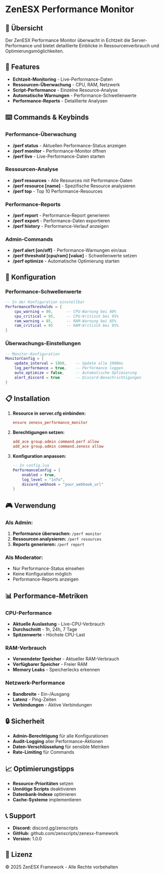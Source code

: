 # ZenESX Performance Monitor

## 🎯 Übersicht
Der ZenESX Performance Monitor überwacht in Echtzeit die Server-Performance und bietet detaillierte Einblicke in Ressourcenverbrauch und Optimierungsmöglichkeiten.

## 🚀 Features
- **Echtzeit-Monitoring** - Live-Performance-Daten
- **Ressourcen-Überwachung** - CPU, RAM, Netzwerk
- **Script-Performance** - Einzelne Resource-Analyse
- **Automatische Warnungen** - Performance-Schwellenwerte
- **Performance-Reports** - Detaillierte Analysen

## ⌨️ Commands & Keybinds

### **Performance-Überwachung**
- **/perf status** - Aktuellen Performance-Status anzeigen
- **/perf monitor** - Performance-Monitor öffnen
- **/perf live** - Live-Performance-Daten starten

### **Ressourcen-Analyse**
- **/perf resources** - Alle Resources mit Performance-Daten
- **/perf resource [name]** - Spezifische Resource analysieren
- **/perf top** - Top 10 Performance-Resources

### **Performance-Reports**
- **/perf report** - Performance-Report generieren
- **/perf export** - Performance-Daten exportieren
- **/perf history** - Performance-Verlauf anzeigen

### **Admin-Commands**
- **/perf alert [on/off]** - Performance-Warnungen ein/aus
- **/perf threshold [cpu/ram] [value]** - Schwellenwerte setzen
- **/perf optimize** - Automatische Optimierung starten

## 🔧 Konfiguration

### **Performance-Schwellenwerte**
```lua
-- In der Konfiguration einstellbar
PerformanceThresholds = {
    cpu_warning = 80,      -- CPU-Warnung bei 80%
    cpu_critical = 95,     -- CPU-Kritisch bei 95%
    ram_warning = 85,      -- RAM-Warnung bei 85%
    ram_critical = 95      -- RAM-Kritisch bei 95%
}
```

### **Überwachungs-Einstellungen**
```lua
-- Monitor-Konfiguration
MonitorConfig = {
    update_interval = 1000,    -- Update alle 1000ms
    log_performance = true,    -- Performance loggen
    auto_optimize = false,     -- Automatische Optimierung
    alert_discord = true       -- Discord-Benachrichtigungen
}
```

## 📋 Installation
1. **Resource in server.cfg einbinden:**
   ```cfg
   ensure zenesx_performance_monitor
   ```

2. **Berechtigungen setzen:**
   ```cfg
   add_ace group.admin command.perf allow
   add_ace group.admin command.zenesx allow
   ```

3. **Konfiguration anpassen:**
   ```lua
   -- In config.lua
   PerformanceConfig = {
       enabled = true,
       log_level = "info",
       discord_webhook = "your_webhook_url"
   }
   ```

## 🎮 Verwendung

### **Als Admin:**
1. **Performance überwachen:** `/perf monitor`
2. **Ressourcen analysieren:** `/perf resources`
3. **Reports generieren:** `/perf report`

### **Als Moderator:**
- Nur Performance-Status einsehen
- Keine Konfiguration möglich
- Performance-Reports anzeigen

## 📊 Performance-Metriken

### **CPU-Performance**
- **Aktuelle Auslastung** - Live-CPU-Verbrauch
- **Durchschnitt** - 1h, 24h, 7 Tage
- **Spitzenwerte** - Höchste CPU-Last

### **RAM-Verbrauch**
- **Verwendeter Speicher** - Aktueller RAM-Verbrauch
- **Verfügbarer Speicher** - Freier RAM
- **Memory Leaks** - Speicherlecks erkennen

### **Netzwerk-Performance**
- **Bandbreite** - Ein-/Ausgang
- **Latenz** - Ping-Zeiten
- **Verbindungen** - Aktive Verbindungen

## 🔒 Sicherheit
- **Admin-Berechtigung** für alle Konfigurationen
- **Audit-Logging** aller Performance-Aktionen
- **Daten-Verschlüsselung** für sensible Metriken
- **Rate-Limiting** für Commands

## 📈 Optimierungstipps
- **Resource-Prioritäten** setzen
- **Unnötige Scripts** deaktivieren
- **Datenbank-Indexe** optimieren
- **Cache-Systeme** implementieren

## 📞 Support
- **Discord:** discord.gg/zenscripts
- **GitHub:** github.com/zenscripts/zenesx-framework
- **Version:** 1.0.0

## 📄 Lizenz
© 2025 ZenESX Framework - Alle Rechte vorbehalten

